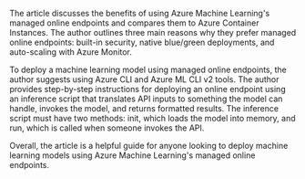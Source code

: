 The article discusses the benefits of using Azure Machine Learning's managed online endpoints and compares them to Azure Container Instances. The author outlines three main reasons why they prefer managed online endpoints: built-in security, native blue/green deployments, and auto-scaling with Azure Monitor.

To deploy a machine learning model using managed online endpoints, the author suggests using Azure CLI and Azure ML CLI v2 tools. The author provides step-by-step instructions for deploying an online endpoint using an inference script that translates API inputs to something the model can handle, invokes the model, and returns formatted results. The inference script must have two methods: init, which loads the model into memory, and run, which is called when someone invokes the API.

Overall, the article is a helpful guide for anyone looking to deploy machine learning models using Azure Machine Learning's managed online endpoints.
